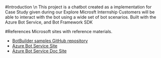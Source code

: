 #Introduction \n
This project is a chatbot created as a implementation for Case Study given during our Explore Microsft Internship 
Customers will be able to interact with the bot using a wide set of bot scenarios. 
Built with the Azure Bot Service, and Bot Framework SDK



#References
Microsoft sites with reference materials.
- [BotBuilder samples GitHub repository](https://github.com/Microsoft/AzureBotService-Samples)
- [Azure Bot Service Site](https://aka.ms/ai/bots/)
- [Azure Bot Service Doc Site](https://docs.botframework.com/en-us/)
